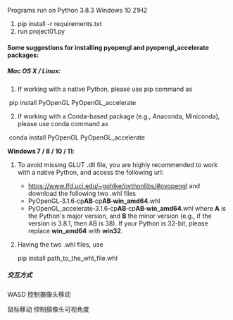 Programs run on Python 3.8.3  Windows 10 21H2

1. pip install -r requirements.txt
1. run project01.py




#### Some suggestions for installing pyopengl and  pyopengl_accelerate packages:

##### Mac OS X / Linux:

1. If working with a native Python, please use pip command as

​        pip install PyOpenGL PyOpenGL_accelerate

2. If working with a Conda-based package (e.g., Anaconda, Miniconda), please use conda command as

​       conda install PyOpenGL PyOpenGL_accelerate



**Windows 7 / 8 / 10 / 11**:

1. To avoid missing GLUT .dll file, you are highly recommended to work with a native Python, and access the following url:

   - https://www.lfd.uci.edu/~gohlke/pythonlibs/#pyopengl
     and download the following two .whl files
   - PyOpenGL‑3.1.6‑cp**AB**‑cp**AB**‑**win_amd64**.whl
   - PyOpenGL_accelerate‑3.1.6‑cp**AB**‑cp**AB**‑**win_amd64**.whl
     where **A** is the Python's major version, and **B** the minor version (e.g., if the version is 3.8.1, then AB is 38). If your Python is 32-bit, please replace **win_amd64** with **win32**.

2. Having the two .whl files, use

   pip install path_to_the_whl_file.whl





##### 交互方式

WASD        控制摄像头移动

鼠标移动     控制摄像头可视角度
